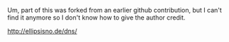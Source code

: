 Um, part of this was forked from an earlier github contribution, but I can't find it anymore so I don't know how to give the author credit.

http://ellipsisno.de/dns/
